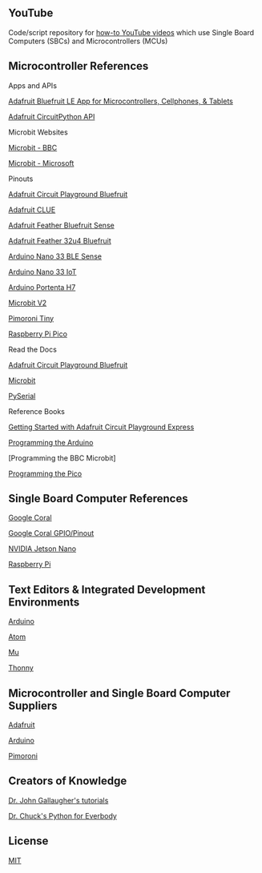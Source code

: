## YouTube

Code/script repository for [how-to YouTube videos](https://www.youtube.com/channel/UCDuWq2wFqeVII1KC7grySRg) which use Single Board Computers (SBCs) and Microcontrollers (MCUs)

## Microcontroller References

Apps and APIs

  [Adafruit Bluefruit LE App for Microcontrollers, Cellphones, & Tablets](https://learn.adafruit.com/bluefruit-le-connect)
  
  [Adafruit CircuitPython API](https://docs.circuitpython.org/en/latest/docs/index.html)

Microbit Websites

  [Microbit - BBC](https://microbit.org)

  [Microbit - Microsoft](https://makecode.microbit.org)

Pinouts

   [Adafruit Circuit Playground Bluefruit](https://github.com/AnchorageBot/YouTube/blob/master/pinoutCPB.pdf)

   [Adafruit CLUE](https://github.com/AnchorageBot/YouTube/blob/master/pinoutCLUE.pdf)

   [Adafruit Feather Bluefruit Sense](https://github.com/AnchorageBot/YouTube/blob/master/pinoutFeatherSense.pdf)

   [Adafruit Feather 32u4 Bluefruit](https://github.com/AnchorageBot/YouTube/blob/master/pinoutBlueFeather32copy.png)

   [Arduino Nano 33 BLE Sense](https://github.com/AnchorageBot/YouTube/blob/master/pinoutNANO33sense.pdf)

   [Arduino Nano 33 IoT](https://github.com/AnchorageBot/YouTube/blob/master/pinoutNANO33IoT.pdf)

   [Arduino Portenta H7](https://github.com/AnchorageBot/YouTube/blob/master/pinoutPortentaH7.pdf)
  
   [Microbit V2](https://github.com/AnchorageBot/YouTube/blob/master/pinoutMicrobitV2.pdf)

   [Pimoroni Tiny](https://github.com/AnchorageBot/YouTube/blob/master/pinoutTiny.png)
  
   [Raspberry Pi Pico](https://github.com/AnchorageBot/YouTube/blob/master/pinoutPico.pdf)

Read the Docs

  [Adafruit Circuit Playground Bluefruit](https://docs.circuitpython.org/projects/circuitplayground/en/5.0.5/index.html)

  [Microbit](https://microbit-micropython.readthedocs.io/en/latest/index.html)

  [PySerial](https://pyserial.readthedocs.io/en/latest/)
  
Reference Books

  [Getting Started with Adafruit Circuit Playground Express](https://www.adafruit.com/product/3944)
  
  [Programming the Arduino](https://www.adafruit.com/product/1019)
  
  [Programming the BBC Microbit]
  
  [Programming the Pico](https://www.adafruit.com/product/5320)

## Single Board Computer References

[Google Coral](https://coral.ai)

[Google Coral GPIO/Pinout](https://github.com/AnchorageBot/YouTube/blob/master/pinoutCoral.jpeg)

[NVIDIA Jetson Nano](https://developer.nvidia.com/embedded/jetson-nano-developer-kit)

[Raspberry Pi](https://www.raspberrypi.org)

## Text Editors & Integrated Development Environments

[Arduino](https://www.arduino.cc/en/software)

[Atom](https://atom.io)

[Mu](https://codewith.mu)

[Thonny](https://thonny.org)

## Microcontroller and Single Board Computer Suppliers

[Adafruit](https://www.adafruit.com)

[Arduino](https://www.arduino.cc)

[Pimoroni](https://shop.pimoroni.com)

## Creators of Knowledge

[Dr. John Gallaugher's tutorials](https://gallaugher.com)

[Dr. Chuck's Python for Everbody](https://www.py4e.com)

## License
[MIT](https://choosealicense.com/licenses/mit/)
